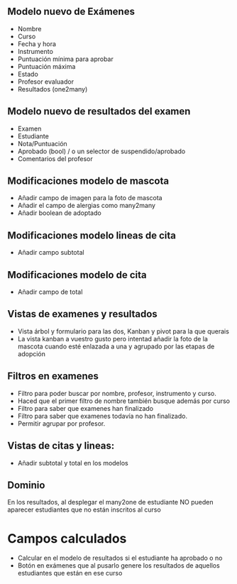
## Modelo nuevo de Exámenes
* Nombre
* Curso
* Fecha y hora
* Instrumento
* Puntuación mínima para aprobar
* Puntuación máxima
* Estado
* Profesor evaluador
* Resultados (one2many)

## Modelo nuevo de resultados del examen
* Examen
* Estudiante
* Nota/Puntuación
* Aprobado (bool) / o un selector de suspendido/aprobado
* Comentarios del profesor

## Modificaciones modelo de mascota
* Añadir campo de imagen para la foto de mascota
* Añadir el campo de alergias como many2many
* Añadir boolean de adoptado

## Modificaciones modelo lineas de cita
* Añadir campo subtotal
  
## Modificaciones modelo de cita
* Añadir campo de total

## Vistas de examenes y resultados
* Vista árbol y formulario para las dos, Kanban y pivot para la que querais
* La vista kanban a vuestro gusto pero intentad añadir la foto de la mascota cuando esté enlazada a una y agrupado por las etapas de adopción

## Filtros en examenes
* Filtro para poder buscar por nombre, profesor, instrumento y curso.
* Haced que el primer filtro de nombre también busque además por curso
* Filtro para saber que examenes han finalizado
* Filtro para saber que examenes todavía no han finalizado.
* Permitir agrupar por profesor.

## Vistas de citas y lineas:
* Añadir subtotal y total en los modelos

## Dominio
En los resultados, al desplegar el many2one de estudiante NO pueden aparecer estudiantes que no están inscritos al curso

# Campos calculados
* Calcular en el modelo de resultados si el estudiante ha aprobado o no
* Botón en exámenes que al pusarlo genere los resultados de aquellos estudiantes que están en ese curso
